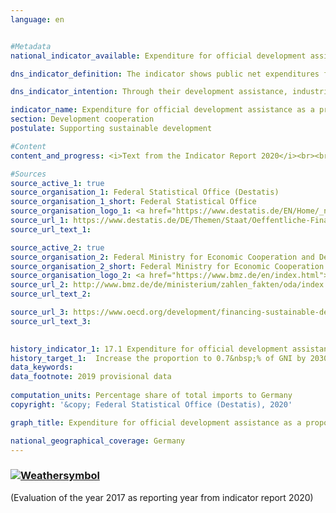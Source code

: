 ```yaml
---
language: en    


#Metadata    
national_indicator_available: Expenditure for official development assistance as a proportion of gross national income    

dns_indicator_definition: The indicator shows public net expenditures for development assistance (Official Development Assistance or ODA) as a percentage of gross national income (GNI).    

dns_indicator_intention: Through their development assistance, industrialised nations contribute to reducing poverty worldwide, securing peace, alleviating humanitarian crises, achieving democracy, shaping globalisation equitably and protecting the environment. In order to live up to this responsibility, the Federal Government aims to achieve the target originally set for 2015 to increase public development expenditure as a proportion of gross national income to 0.7&nbsp;% by 2030.    

indicator_name: Expenditure for official development assistance as a proportion of gross national income    
section: Development cooperation    
postulate: Supporting sustainable development    

#Content    
content_and_progress: <i>Text from the Indicator Report 2020</i><br><br>The data basis for the indicator is the statistics on the flows of German development assistance, which is compiled by the Federal Statistical Office on behalf of the Federal Ministry for Economic Cooperation and Development.<br><br><br><br>The eligibility of a flow as ODA is defined by the relevant guidelines issued by the Development Assistance Committee (DAC) of the Organisation for Economic Cooperation and Development (OECD). ODA mainly includes expenditure for financial and technical cooperation with developing and emerging countries, humanitarian aid as well as contributions for development assistance to multilateral institutions such as the United Nations, the European Union (EU), the World Bank or regional development banks. Furthermore, expenditure for specific peace missions, debt cancellation as well as costs of specific development assistance provided in the donor country, such as the tuition costs of university students from developing and emerging countries or expenditure for development-related research, can also be counted as ODA. In 2015, the calculation basis of the German ODA was adjusted to take greater account of the costs of housing, care and education of refugees within the donor country.<br><br><br><br>An expert group of the DAC has submitted proposals for harmonising and improving the comparability of the methods used to determine ODA eligible expenditure for refugees within the country. These proposals can be implemented by Member States as of reference year 2017 and have to be implemented as of reference year 2019 at the latest. The OECD, or the DAC, also define the list of ODA eligible developing and emerging countries. This includes the least developed countries (LDCs) on the one hand and other countries with low and medium GNI per capita on the other. Members of the G7 and Russia, the EU as well as EU accession candidates with a fixed accession date are excluded. The list is updated every three years. Changes in the indicator can also result from the fact that individual or several countries are added to or removed from the list.<br><br><br><br>In 2017, official development expenditure as a percentage of German GNI was 0.66&nbsp;% according to provisional figures. Net ODA flows in 2017 were around 21.9 billion euros (provisional value), which was a decrease of 2.1&nbsp;% year on year (22.4 billion euros). It should be noted that Germany saw a large influx of immigrants from conflict regions in 2015 and 2016. Benefits for the provision of basic services in Germany to asylum seekers from developing countries can be reported as ODA. This is one of the main reasons for the sharp increase of the figures recorded for 2015 and 2016 compared to 2014. In 2017, a slight reduction can be observed with decreasing immigration. Excluding the costs of refugees, the ODA quota remained almost constant from 2016 to 2017.<br><br><br><br>In an international comparison, Germany was the second largest donor of ODA funds in absolute terms in 2017 (provisional results) after the USA and ahead of the UK. With reference to GNI, the rate of 0.66&nbsp;% achieved by Germany in 2017 is above the average value of the EU members of the OECD Development Assistance Committee (0.59&nbsp;%). In relative terms, Germany ranks 6th out of the 29 DAC member countries. The international goal of 0.7&nbsp;% was achieved in 2017 by Sweden, Luxembourg, Norway, Denmark and the UK.<br><br><br><br>In addition to official development assistance, private organisations such as churches, foundations and associations also make contributions. This private development assistance, which does not qualify as ODA, amounted to 1.3 billion euros in 2017, equating to a share of 0.04&nbsp;% of gross national income. Private direct investment in developing and emerging countries totalled 10.9 billion euros in 2017 (before revision).    

#Sources    
source_active_1: true
source_organisation_1: Federal Statistical Office (Destatis)
source_organisation_1_short: Federal Statistical Office
source_organisation_logo_1: <a href="https://www.destatis.de/EN/Home/_node.html"><img src="https://g205sdgs.github.io/sdg-indicators/public/logosEn/destatis.png" alt=" Federal Statistical Office" title="Click here to visit the homepage of the organization" /></a>
source_url_1: https://www.destatis.de/DE/Themen/Staat/Oeffentliche-Finanzen/Entwicklungszusammenarbeit/_inhalt.html                        
source_url_text_1:                         

source_active_2: true
source_organisation_2: Federal Ministry for Economic Cooperation and Development (BMZ)
source_organisation_2_short: Federal Ministry for Economic Cooperation and Development
source_organisation_logo_2: <a href="https://www.bmz.de/en/index.html"><img src="https://g205sdgs.github.io/sdg-indicators/public/logosEn/bmz.png" alt=" Federal Ministry for Economic Cooperation and Development" title="Click here to visit the homepage of the organization" /></a>
source_url_2: http://www.bmz.de/de/ministerium/zahlen_fakten/oda/index.html                        
source_url_text_2:                         

source_url_3: https://www.oecd.org/development/financing-sustainable-development/development-finance-data/idsonline.htm                        
source_url_text_3:                         
    

history_indicator_1: 17.1 Expenditure for official development assistance as a proportion of gross national income                    
history_target_1:  Increase the proportion to 0.7&nbsp;% of GNI by 2030    
data_keywords:    
data_footnote: 2019 provisional data    
    
computation_units: Percentage share of total imports to Germany    
copyright: '&copy; Federal Statistical Office (Destatis), 2020'    

graph_title: Expenditure for official development assistance as a proportion of gross national income    

national_geographical_coverage: Germany    
---    
```

<div>
  <div class="my-header">
    <h3>
      <a href="https://sustainabledevelopment-deutschland.github.io/en/status/"><img src="https://g205sdgs.github.io/sdg-indicators/public/Wettersymbole/Sonne.png" title="If the trend continues, the target value will be met or the difference between the target value and the current value will be less than 5&nbsp;%" alt="Weathersymbol" />
      </a>
    </h3>
  </div>
  <div class="my-header-note">
    <span> (Evaluation of the year 2017 as reporting year from indicator report 2020)</span>
  </div>
</div>